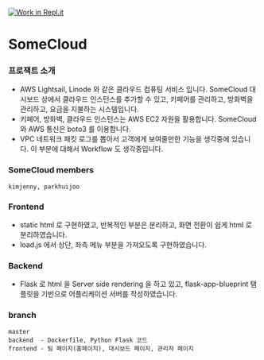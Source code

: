 [![Work in Repl.it](https://classroom.github.com/assets/work-in-replit-14baed9a392b3a25080506f3b7b6d57f295ec2978f6f33ec97e36a161684cbe9.svg)](https://classroom.github.com/online_ide?assignment_repo_id=350588&assignment_repo_type=GroupAssignmentRepo)
# SomeCloud


### 프로잭트 소개

- AWS Lightsail, Linode 와 같은 클라우드 컴퓨팅 서비스 입니다. SomeCloud 대시보드 상에서 클라우드 인스턴스를 추가할 수 있고, 키페어를 관리하고, 방화벽을 관리하고, 요금을 지불하는 시스템입니다.
- 키페어, 방화벽, 클라우드 인스턴스는 AWS EC2 자원을 활용합니다. SomeCloud 와 AWS 통신은 boto3 를 이용합니다.
- VPC 네트워크 패킷 로그를 뽑아서 고객에게 보여줄만한 기능을 생각중에 있습니다. 이 부분에 대해서 Workflow 도 생각중입니다.

### SomeCloud members

```
kimjenny, parkhuijoo
```

### Frontend
- static html 로 구현하였고, 반복적인 부분은 분리하고, 화면 전환이 쉽게 html 로 분리하였습니다.
- load.js 에서 상단, 좌측 메뉴 부분을 가져오도록 구현하였습니다.


### Backend
- Flask 로 html 을 Server side rendering 을 하고 있고, flask-app-blueprint 탬플릿을 기반으로 어플리케이션 서버를 작성하였습니다.

### branch
 
```
master
backend  - Dockerfile, Python Flask 코드
frontend - 팀 페이지(홈페이지), 대시보드 페이지, 관리자 페이지
``` 
